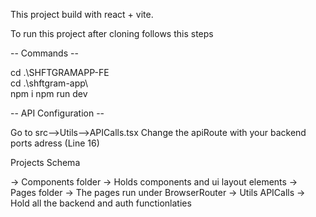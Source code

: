 This project build with react + vite.

To run this project after cloning follows this steps

-- Commands --

cd .\SHFTGRAMAPP-FE\
cd .\shftgram-app\  
npm i 
npm run dev

-- API Configuration --

Go to src-->Utils-->APICalls.tsx
Change the apiRoute with your backend ports adress (Line 16)

Projects Schema

-> Components folder -> Holds components and ui layout elements
-> Pages folder -> The pages run under BrowserRouter
-> Utils APICalls -> Hold all the backend and auth functionlaties
